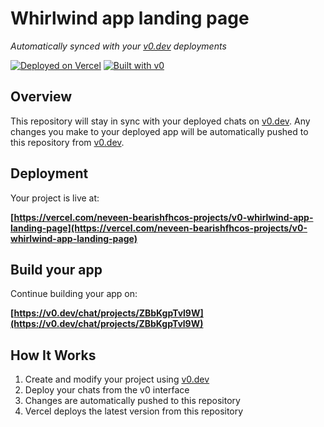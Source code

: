# Whirlwind app landing page

*Automatically synced with your [v0.dev](https://v0.dev) deployments*

[![Deployed on Vercel](https://img.shields.io/badge/Deployed%20on-Vercel-black?style=for-the-badge&logo=vercel)](https://vercel.com/neveen-bearishfhcos-projects/v0-whirlwind-app-landing-page)
[![Built with v0](https://img.shields.io/badge/Built%20with-v0.dev-black?style=for-the-badge)](https://v0.dev/chat/projects/ZBbKgpTvl9W)

## Overview

This repository will stay in sync with your deployed chats on [v0.dev](https://v0.dev).
Any changes you make to your deployed app will be automatically pushed to this repository from [v0.dev](https://v0.dev).

## Deployment

Your project is live at:

**[https://vercel.com/neveen-bearishfhcos-projects/v0-whirlwind-app-landing-page](https://vercel.com/neveen-bearishfhcos-projects/v0-whirlwind-app-landing-page)**

## Build your app

Continue building your app on:

**[https://v0.dev/chat/projects/ZBbKgpTvl9W](https://v0.dev/chat/projects/ZBbKgpTvl9W)**

## How It Works

1. Create and modify your project using [v0.dev](https://v0.dev)
2. Deploy your chats from the v0 interface
3. Changes are automatically pushed to this repository
4. Vercel deploys the latest version from this repository

